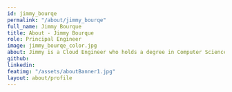 ```yaml
---
id: jimmy_bourqe
permalink: "/about/jimmy_bourqe"
full_name: Jimmy Bourque
title: About - Jimmy Bourque
role: Principal Engineer
image: jimmy_bourqe_color.jpg
about: Jimmy is a Cloud Engineer who holds a degree in Computer Science and served in the US Army as part of the Air Defense Artillery. He has a passion for technology, automation, and using these tools to solve complex problems. When he's not tinkering away with home automation, you can find him spending time with his family, BBQing, or at a local craft brewery.
github: 
linkedin: 
featimg: "/assets/aboutBanner1.jpg"
layout: about/profile
---
```

